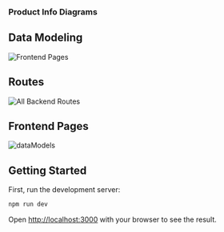 ### Product Info Diagrams

## Data Modeling

![Frontend Pages](https://github.com/user-attachments/assets/90dac583-db14-423a-bb70-7b3795b2250b)

## Routes

![All Backend Routes](https://github.com/user-attachments/assets/fde9084b-f29e-48a3-9221-817fcf690254)

## Frontend Pages

![dataModels](https://github.com/user-attachments/assets/00f24278-1b06-44e4-9126-3ff6b7d40b43)



## Getting Started

First, run the development server:

```bash
npm run dev
```

Open [http://localhost:3000](http://localhost:3000) with your browser to see the result.
